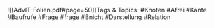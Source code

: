 
![[AdvIT-Folien.pdf#page=50]]Tags & Topics:
   #Knoten
   #Afrei
   #Kante
   #Baufrufe
   #Frage
   #frage
   #Bnicht
   #Darstellung
   #Relation